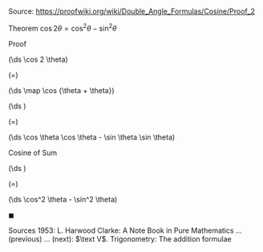 # 

Source: https://proofwiki.org/wiki/Double_Angle_Formulas/Cosine/Proof_2

Theorem
$\cos 2 \theta = \cos^2 \theta - \sin^2 \theta$


Proof













\(\ds \cos 2 \theta\)

\(=\)







\(\ds \map \cos {\theta + \theta}\)




















\(\ds \)

\(=\)







\(\ds \cos \theta \cos \theta - \sin \theta \sin \theta\)





Cosine of Sum














\(\ds \)

\(=\)







\(\ds \cos^2 \theta - \sin^2 \theta\)









$\blacksquare$


Sources
1953: L. Harwood Clarke: A Note Book in Pure Mathematics ... (previous) ... (next): $\text V$. Trigonometry: The addition formulae




